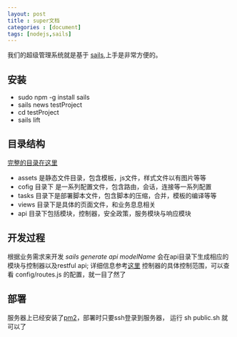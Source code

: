 ```yaml
---
layout: post
title : super文档
categories : [document]
tags: [nodejs,sails]
---
```


我们的超级管理系统就是基于 [sails](http://sailsjs.org/#/),上手是非常方便的。

## 安装

* sudo npm -g install sails
* sails news testProject
* cd testProject 
* sails lift

## 目录结构

[完整的目录在这里](http://sailsjs.org/#/documentation/anatomy/myApp)

* assets 是静态文件目录，包含模板，js文件，样式文件以有图片等等
* cofig 目录下 是一系列配置文件，包含路由，会话，连接等一系列配置
* tasks 目录下是部署脚本文件，包含脚本的压缩，合并，模板的编译等等
* views 目录下是具体的页面文件，和业务息息相关
* api 目录下包括模块，控制器，安全政策，服务模块与响应模块

## 开发过程

根据业务需求来开发
*sails generate api modelName* 会在api目录下生成相应的模块与控制器以及restful api;
详细信息参考[这里](http://sailsjs.org/#/documentation/reference/blueprint-api)
控制器的具体控制范围，可以查看 config/routes.js 的配置，就一目了然了

## 部署

服务器上已经安装了[pm2](https://github.com/Unitech/pm2)，部署时只要ssh登录到服务器，
运行 sh public.sh 就可以了



